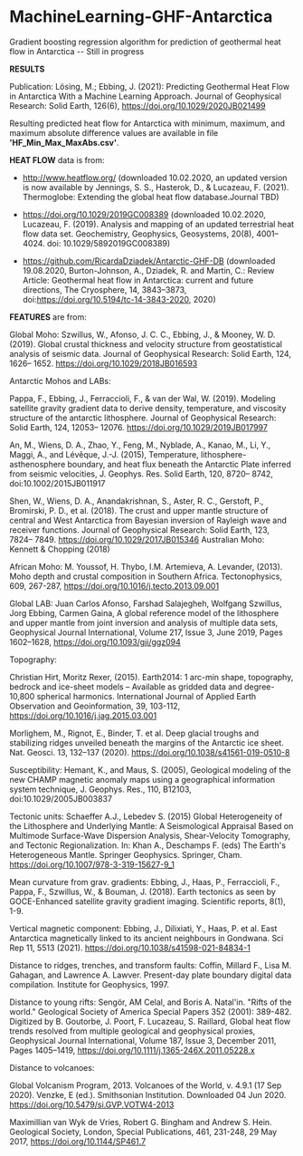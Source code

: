 # MachineLearning-GHF-Antarctica
Gradient boosting regression algorithm for prediction of geothermal heat flow in Antarctica
-- Still in progress

**RESULTS**

Publication: Lösing, M.; Ebbing, J. (2021): Predicting Geothermal Heat Flow in Antarctica With a Machine Learning Approach. Journal of Geophysical Research: Solid Earth, 126(6), https://doi.org/10.1029/2020JB021499


Resulting predicted heat flow for Antarctica with minimum, maximum, and maximum absolute difference values are available in file **'HF_Min_Max_MaxAbs.csv'**.


**HEAT FLOW** data is from:

- http://www.heatflow.org/ (downloaded  10.02.2020, an updated version is now available by Jennings, S. S., Hasterok, D., & Lucazeau, F. (2021). Thermoglobe: Extending the global heat flow database.Journal TBD)

- https://doi.org/10.1029/2019GC008389 (downloaded  10.02.2020, Lucazeau, F. (2019). Analysis and mapping of an updated terrestrial heat flow data set. Geochemistry, Geophysics, Geosystems, 20(8), 4001–4024. doi: 10.1029/5892019GC008389)

- https://github.com/RicardaDziadek/Antarctic-GHF-DB (downloaded  19.08.2020, Burton-Johnson, A., Dziadek, R. and Martin, C.: Review Article: Geothermal heat flow in Antarctica: current and future directions, The Cryosphere, 14, 3843–3873, doi:https://doi.org/10.5194/tc-14-3843-2020, 2020)



**FEATURES** are from:

Global Moho: Szwillus, W., Afonso, J. C. C., Ebbing, J., & Mooney, W. D. (2019). Global crustal thickness and velocity structure from geostatistical analysis of seismic data. Journal of Geophysical Research: Solid Earth, 124, 1626– 1652. https://doi.org/10.1029/2018JB016593


Antarctic Mohos and LABs:

Pappa, F., Ebbing, J., Ferraccioli, F., & van der Wal, W. (2019). Modeling satellite gravity gradient data to derive density, temperature, and viscosity structure of the antarctic lithosphere. Journal of Geophysical Research: Solid Earth, 124, 12053– 12076. https://doi.org/10.1029/2019JB017997


An, M., Wiens, D. A., Zhao, Y., Feng, M., Nyblade, A., Kanao, M., Li, Y., Maggi, A., and Lévêque, J.-J. (2015), Temperature, lithosphere-asthenosphere boundary, and heat flux beneath the Antarctic Plate inferred from seismic velocities, J. Geophys. Res. Solid Earth, 120, 8720– 8742, doi:10.1002/2015JB011917

Shen, W., Wiens, D. A., Anandakrishnan, S., Aster, R. C., Gerstoft, P., Bromirski, P. D., et al. (2018). The crust and upper mantle structure of central and West Antarctica from Bayesian inversion of Rayleigh wave and receiver functions. Journal of Geophysical Research: Solid Earth, 123, 7824– 7849. https://doi.org/10.1029/2017JB015346
Australian Moho: Kennett & Chopping (2018)


African Moho: M. Youssof, H. Thybo, I.M. Artemieva, A. Levander, (2013). Moho depth and crustal composition in Southern Africa. Tectonophysics, 609, 267-287, https://doi.org/10.1016/j.tecto.2013.09.001


Global LAB: Juan Carlos Afonso, Farshad Salajegheh, Wolfgang Szwillus, Jorg Ebbing, Carmen Gaina, A global reference model of the lithosphere and upper mantle from joint inversion and analysis of multiple data sets, Geophysical Journal International, Volume 217, Issue 3, June 2019, Pages 1602–1628, https://doi.org/10.1093/gji/ggz094


Topography:

Christian Hirt, Moritz Rexer, (2015). Earth2014: 1 arc-min shape, topography, bedrock and ice-sheet models – Available as gridded data and degree-10,800 spherical harmonics. International Journal of Applied Earth Observation and Geoinformation, 39, 103-112, https://doi.org/10.1016/j.jag.2015.03.001

Morlighem, M., Rignot, E., Binder, T. et al. Deep glacial troughs and stabilizing ridges unveiled beneath the margins of the Antarctic ice sheet. Nat. Geosci. 13, 132–137 (2020). https://doi.org/10.1038/s41561-019-0510-8

Susceptibility: Hemant, K., and Maus, S. (2005), Geological modeling of the new CHAMP magnetic anomaly maps using a geographical information system technique, J. Geophys. Res., 110, B12103, doi:10.1029/2005JB003837


Tectonic units: Schaeffer A.J., Lebedev S. (2015) Global Heterogeneity of the Lithosphere and Underlying Mantle: A Seismological Appraisal Based on Multimode Surface-Wave Dispersion Analysis, Shear-Velocity Tomography, and Tectonic Regionalization. In: Khan A., Deschamps F. (eds) The Earth's Heterogeneous Mantle. Springer Geophysics. Springer, Cham. https://doi.org/10.1007/978-3-319-15627-9_1


Mean curvature from grav. gradients: Ebbing, J., Haas, P., Ferraccioli, F., Pappa, F., Szwillus, W., & Bouman, J. (2018). Earth tectonics as seen by GOCE-Enhanced satellite gravity gradient imaging. Scientific reports, 8(1), 1-9.


Vertical magnetic component: Ebbing, J., Dilixiati, Y., Haas, P. et al. East Antarctica magnetically linked to its ancient neighbours in Gondwana. Sci Rep 11, 5513 (2021). https://doi.org/10.1038/s41598-021-84834-1


Distance to ridges, trenches, and transform faults: Coffin, Millard F., Lisa M. Gahagan, and Lawrence A. Lawver. Present-day plate boundary digital data compilation. Institute for Geophysics, 1997.

Distance to young rifts: Sengör, AM Celal, and Boris A. Natal'in. "Rifts of the world." Geological Society of America Special Papers 352 (2001): 389-482. Digitized by B. Goutorbe, J. Poort, F. Lucazeau, S. Raillard, Global heat flow trends resolved from multiple geological and geophysical proxies, Geophysical Journal International, Volume 187, Issue 3, December 2011, Pages 1405–1419, https://doi.org/10.1111/j.1365-246X.2011.05228.x


Distance to volcanoes:

Global Volcanism Program, 2013. Volcanoes of the World, v. 4.9.1 (17 Sep 2020). Venzke, E (ed.). Smithsonian Institution. Downloaded 04 Jun 2020. https://doi.org/10.5479/si.GVP.VOTW4-2013

Maximillian van Wyk de Vries, Robert G. Bingham and Andrew S. Hein. Geological Society, London, Special Publications, 461, 231-248, 29 May 2017, https://doi.org/10.1144/SP461.7
